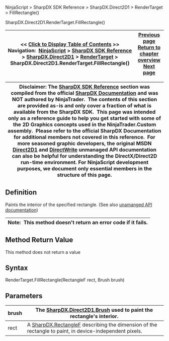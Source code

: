 ﻿
NinjaScript > SharpDX SDK Reference > SharpDX.Direct2D1 > RenderTarget > FillRectangle()

SharpDX.Direct2D1.RenderTarget.FillRectangle()

| << [Click to Display Table of Contents](sharpdx_direct2d1_rendertarget_fillrectangle.md) >> **Navigation:**     [NinjaScript](ninjascript.md) > [SharpDX SDK Reference](sharpdx_sdk_reference.md) > [SharpDX.Direct2D1](sharpdx_direct2d1.md) > [RenderTarget](sharpdx_direct2d1_rendertarget.md) > SharpDX.Direct2D1.RenderTarget.FillRectangle() | [Previous page](sharpdx_direct2d1_rendertarget_fillgeometry.md) [Return to chapter overview](sharpdx_direct2d1_rendertarget.md) [Next page](sharpdx_direct2d1_rendertarget_transform.md) |
| --- | --- |

| Disclaimer: The [SharpDX SDK Reference](sharpdx_sdk_reference.md) section was compiled from the official [SharpDX Documentation](http://sharpdx.org/) and was NOT authored by NinjaTrader.  The contents of this section are provided as-is and only cover a fraction of what is available from the SharpDX SDK.  This page was intended only as a reference guide to help you get started with some of the 2D Graphics concepts used in the NinjaTrader.Custom assembly.  Please refer to the official SharpDX Documentation for additional members not covered in this reference.  For more seasoned graphic developers, the original MSDN [Direct2D1](https://msdn.microsoft.com/en-us/library/windows/desktop/dd370990.aspx) and [DirectWrite](https://msdn.microsoft.com/en-us/library/windows/desktop/dd368038.aspx) unmanaged API documentation can also be helpful for understanding the DirectX/Direct2D run-time environment. For NinjaScript development purposes, we document only essential members in the structure of this page. |
| --- |

## Definition
Paints the interior of the specified rectangle.
(See also [unamanged API documentation](http://msdn.microsoft.com/en-us/library/dd371954.aspx))
 

| Note:  This method doesn't return an error code if it fails. |
| --- |

## Method Return Value
This method does not return a value
 
## Syntax
RenderTarget.FillRectangle(RectangleF rect, Brush brush)
## Parameters

| brush | The [SharpDX.Direct2D1.Brush](sharpdx_direct2d1_brush.md) used to paint the rectangle's interior. |
| --- | --- |
| rect | A [SharpDX.RectangleF](sharpdx_rectanglef.md) describing the dimension of the rectangle to paint, in device-independent pixels. |
